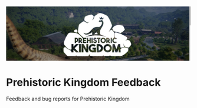 ![Alt text](pkbanner.jpg?raw=true "Prehistoric Kingdom")

# Prehistoric Kingdom Feedback
Feedback and bug reports for Prehistoric Kingdom
